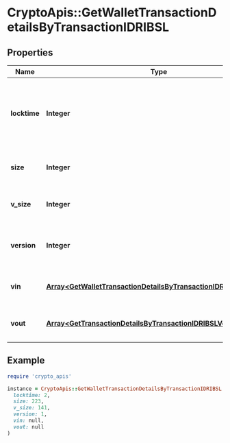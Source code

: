 # CryptoApis::GetWalletTransactionDetailsByTransactionIDRIBSL

## Properties

| Name | Type | Description | Notes |
| ---- | ---- | ----------- | ----- |
| **locktime** | **Integer** | Represents the time at which a particular transaction can be added to the blockchain. |  |
| **size** | **Integer** | Represents the total size of this transaction. |  |
| **v_size** | **Integer** | Represents the virtual size of this transaction. |  |
| **version** | **Integer** | Represents the transaction version number. |  |
| **vin** | [**Array&lt;GetWalletTransactionDetailsByTransactionIDRIBSLVinInner&gt;**](GetWalletTransactionDetailsByTransactionIDRIBSLVinInner.md) | Object Array representation of transaction inputs |  |
| **vout** | [**Array&lt;GetTransactionDetailsByTransactionIDRIBSLVoutInner&gt;**](GetTransactionDetailsByTransactionIDRIBSLVoutInner.md) | Object Array representation of transaction outputs |  |

## Example

```ruby
require 'crypto_apis'

instance = CryptoApis::GetWalletTransactionDetailsByTransactionIDRIBSL.new(
  locktime: 2,
  size: 223,
  v_size: 141,
  version: 1,
  vin: null,
  vout: null
)
```

